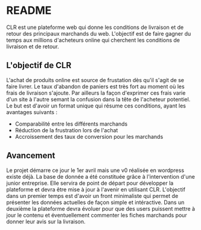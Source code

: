 # README

CLR est une plateforme web qui donne les conditions de livraison et de retour des principaux marchands du web.
L'objectif est de faire gagner du temps aux millions d'acheteurs online qui cherchent les conditions de livraison et de retour.

## L'objectif de CLR
L'achat de produits online est source de frustation dès qu'il s'agit de se faire livrer. Le taux d'abandon de paniers est très fort au moment où les frais de livraison s'ajoute. Par ailleurs la façon d'exprimer ces frais varie d'un site à l'autre semant la confusion dans la tête de l'acheteur potentiel. Le but est d'avoir un format unique qui résume ces conditions, ayant les avantages suivants :
* Comparabilité entre les différents marchands
* Réduction de la frustration lors de l'achat
* Accroissement des taux de conversion pour les marchands

## Avancement
Le projet démarre ce jour le 1er avril mais une v0 réalisée en wordpress existe déjà. La base de donnée a été constituée grâce à l'intervention d'une junior entreprise. Elle servira de point de départ pour développer la plateforme et devra être mise à jour à l'avenir en utilisant CLR. L'objectif dans un premier temps est d'avoir un front minimaliste qui permet de présenter les données actuelles de façon simple et intéractive. Dans un deuxième la plateforme devra évoluer pour que des users puissent mettre à jour le contenu et éventuellement commenter les fiches marchands pour donner leur avis sur la livraison.
